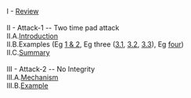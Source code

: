 I - <a href="http://geekresearchlab.net/coursera/crypto1/review-a.jpg">Review</a><br><br>
II - Attack-1 -- Two time pad attack<br>
II.A.<a href="http://geekresearchlab.net/coursera/crypto1/attack1-1.jpg">Introduction</a><br>
II.B.Examples (Eg <a href="http://geekresearchlab.net/coursera/crypto1/attack1-2.jpg">1 & 2</a>, 
Eg three (<a href="http://geekresearchlab.net/coursera/crypto1/attack1-3.jpg">3.1</a>, <a href="http://geekresearchlab.net/coursera/crypto1/attack1-4.jpg">3.2</a>, <a href="http://geekresearchlab.net/coursera/crypto1/attack1-5.jpg">3.3</a>)</a>, 
Eg <a href="http://geekresearchlab.net/coursera/crypto1/attack1-6.jpg">four</a>)<br>
II.C.<a href="http://geekresearchlab.net/coursera/crypto1/attack1-7.jpg">Summary</a><br><br>
III - Attack-2 -- No Integrity <br>
III.A.<a href="http://geekresearchlab.net/coursera/crypto1/attack2-1.jpg">Mechanism</a><br>
III.B.<a href="http://geekresearchlab.net/coursera/crypto1/attack2-2.jpg">Example</a><br>
